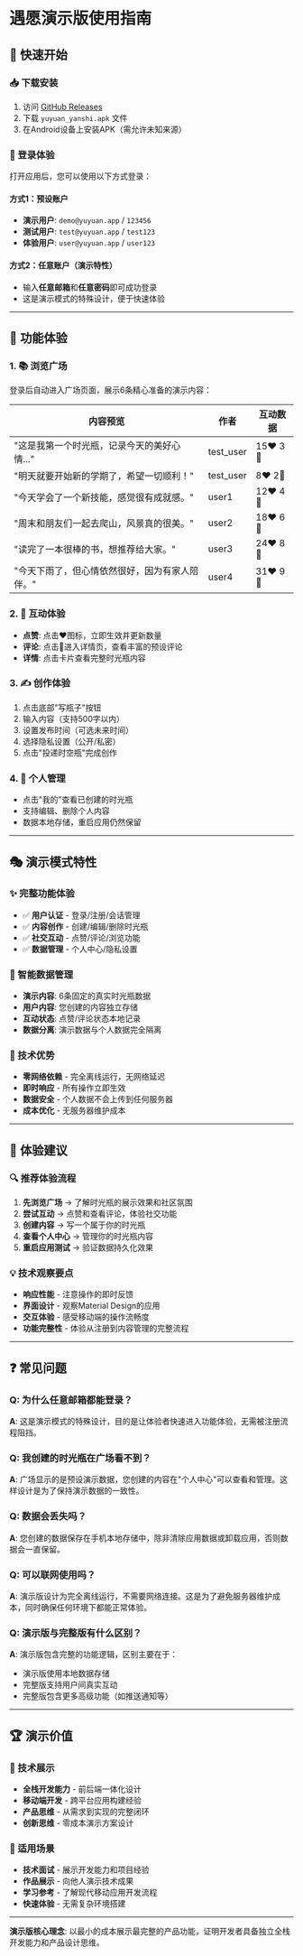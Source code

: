 # 遇愿演示版使用指南

## 🚀 快速开始

### 📥 下载安装
1. 访问 [GitHub Releases](https://github.com/renranr/yuyuan/releases/latest)
2. 下载 `yuyuan_yanshi.apk` 文件
3. 在Android设备上安装APK（需允许未知来源）

### 🔑 登录体验
打开应用后，您可以使用以下方式登录：

#### 方式1：预设账户
- **演示用户**: `demo@yuyuan.app` / `123456`
- **测试用户**: `test@yuyuan.app` / `test123`  
- **体验用户**: `user@yuyuan.app` / `user123`

#### 方式2：任意账户（演示特性）
- 输入**任意邮箱**和**任意密码**即可成功登录
- 这是演示模式的特殊设计，便于快速体验

---

## 🎯 功能体验

### 1. 📚 浏览广场
登录后自动进入广场页面，展示6条精心准备的演示内容：

| 内容预览 | 作者 | 互动数据 |
|---------|------|----------|
| "这是我第一个时光瓶，记录今天的美好心情..." | test_user | 15❤️ 3💬 |
| "明天就要开始新的学期了，希望一切顺利！" | test_user | 8❤️ 2💬 |
| "今天学会了一个新技能，感觉很有成就感。" | user1 | 12❤️ 4💬 |
| "周末和朋友们一起去爬山，风景真的很美。" | user2 | 18❤️ 6💬 |
| "读完了一本很棒的书，想推荐给大家。" | user3 | 24❤️ 8💬 |
| "今天下雨了，但心情依然很好，因为有家人陪伴。" | user4 | 31❤️ 9💬 |

### 2. 💬 互动体验
- **点赞**: 点击❤️图标，立即生效并更新数量
- **评论**: 点击💬进入详情页，查看丰富的预设评论
- **详情**: 点击卡片查看完整时光瓶内容

### 3. ✍️ 创作体验
1. 点击底部"写瓶子"按钮
2. 输入内容（支持500字以内）
3. 设置发布时间（可选未来时间）
4. 选择隐私设置（公开/私密）
5. 点击"投递时空瓶"完成创作

### 4. 👤 个人管理
- 点击"我的"查看已创建的时光瓶
- 支持编辑、删除个人内容
- 数据本地存储，重启应用仍然保留

---

## 🎭 演示模式特性

### ✨ 完整功能体验
- ✅ **用户认证** - 登录/注册/会话管理
- ✅ **内容创作** - 创建/编辑/删除时光瓶
- ✅ **社交互动** - 点赞/评论/浏览功能
- ✅ **数据管理** - 个人中心/隐私设置

### 🔄 智能数据管理
- **演示内容**: 6条固定的真实时光瓶数据
- **用户内容**: 您创建的内容独立存储
- **互动状态**: 点赞/评论状态本地记录
- **数据分离**: 演示数据与个人数据完全隔离

### 🚀 技术优势
- **零网络依赖** - 完全离线运行，无网络延迟
- **即时响应** - 所有操作立即生效
- **数据安全** - 个人数据不会上传到任何服务器
- **成本优化** - 无服务器维护成本

---

## 🎯 体验建议

### 🔍 推荐体验流程
1. **先浏览广场** → 了解时光瓶的展示效果和社区氛围
2. **尝试互动** → 点赞和查看评论，体验社交功能
3. **创建内容** → 写一个属于你的时光瓶
4. **查看个人中心** → 管理你的时光瓶内容
5. **重启应用测试** → 验证数据持久化效果

### 💡 技术观察要点
- **响应性能** - 注意操作的即时反馈
- **界面设计** - 观察Material Design的应用
- **交互体验** - 感受移动端的操作流畅度
- **功能完整性** - 体验从注册到内容管理的完整流程

---

## ❓ 常见问题

### Q: 为什么任意邮箱都能登录？
**A**: 这是演示模式的特殊设计，目的是让体验者快速进入功能体验，无需被注册流程阻挡。

### Q: 我创建的时光瓶在广场看不到？
**A**: 广场显示的是预设演示数据，您创建的内容在"个人中心"可以查看和管理。这样设计是为了保持演示数据的一致性。

### Q: 数据会丢失吗？
**A**: 您创建的数据保存在手机本地存储中，除非清除应用数据或卸载应用，否则数据会一直保留。

### Q: 可以联网使用吗？
**A**: 演示版设计为完全离线运行，不需要网络连接。这是为了避免服务器维护成本，同时确保任何环境下都能正常体验。

### Q: 演示版与完整版有什么区别？
**A**: 演示版包含完整的功能逻辑，区别主要在于：
- 演示版使用本地数据存储
- 完整版支持用户间真实互动
- 完整版包含更多高级功能（如推送通知等）

---

## 🏆 演示价值

### 💼 技术展示
- **全栈开发能力** - 前后端一体化设计
- **移动端开发** - 跨平台应用构建经验
- **产品思维** - 从需求到实现的完整闭环
- **创新思维** - 零成本演示方案设计

### 🎯 适用场景
- **技术面试** - 展示开发能力和项目经验
- **作品展示** - 向他人演示技术成果
- **学习参考** - 了解现代移动应用开发流程
- **快速体验** - 无需复杂环境搭建

---

**演示版核心理念**: 以最小的成本展示最完整的产品功能，证明开发者具备独立全栈开发能力和产品设计思维。